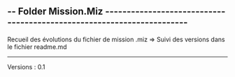 -- Folder Mission.Miz ----------------------------------------------------------------------
--------------------------------------------------------------------------------------------

Recueil des évolutions du fichier de mission .miz
=> Suivi des versions dans le fichier readme.md

--------------------------------------------------------------------------------------------

Versions : 
0.1 	
